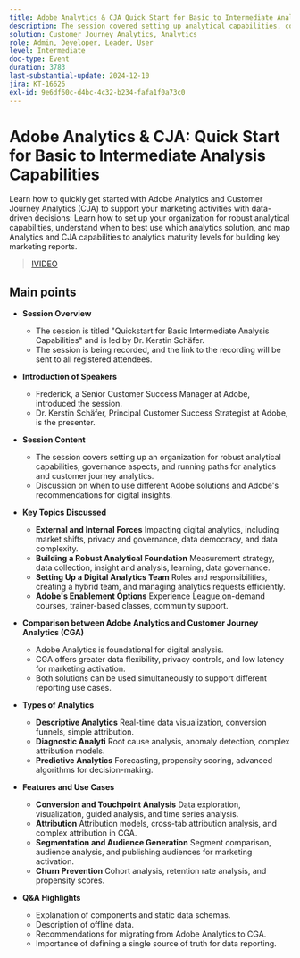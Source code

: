```yaml
---
title: Adobe Analytics & CJA Quick Start for Basic to Intermediate Analysis Capabilities
description: The session covered setting up analytical capabilities, comparing Adobe Analytics and Customer Journey Analytics, and key features for marketing reports.
solution: Customer Journey Analytics, Analytics
role: Admin, Developer, Leader, User
level: Intermediate
doc-type: Event
duration: 3783
last-substantial-update: 2024-12-10
jira: KT-16626
exl-id: 9e6df60c-d4bc-4c32-b234-fafa1f0a73c0
---
```

# Adobe Analytics & CJA: Quick Start for Basic to Intermediate Analysis Capabilities

Learn how to quickly get started with Adobe Analytics and Customer Journey Analytics (CJA) to support your marketing activities with data-driven decisions: Learn how to set up your organization for robust analytical capabilities, understand when to best use which analytics solution, and map Analytics and CJA capabilities to analytics maturity levels for building key marketing reports.

>[!VIDEO](https://video.tv.adobe.com/v/3440933/?learn=on&enablevpops)

## Main points

* **Session Overview**
  * The session is titled "Quickstart for Basic Intermediate Analysis Capabilities" and is led by Dr. Kerstin Schäfer.
  * The session is being recorded, and the link to the recording will be sent to all registered attendees.

* **Introduction of Speakers**
  * Frederick, a Senior Customer Success Manager at Adobe, introduced the session.
  * Dr. Kerstin Schäfer, Principal Customer Success Strategist at Adobe, is the presenter.

* **Session Content**
  * The session covers setting up an organization for robust analytical capabilities, governance aspects, and running paths for analytics and customer journey analytics.
  * Discussion on when to use different Adobe solutions and Adobe's recommendations for digital insights.

* **Key Topics Discussed**
  * **External and Internal Forces** Impacting digital analytics, including market shifts, privacy and governance, data democracy, and data complexity.
  * **Building a Robust Analytical Foundation** Measurement strategy, data collection, insight and analysis, learning, data governance.
  * **Setting Up a Digital Analytics Team** Roles and responsibilities, creating a hybrid team, and managing analytics requests efficiently.
  * **Adobe's Enablement Options** Experience League,on-demand courses, trainer-based classes, community support.

* **Comparison between Adobe Analytics and Customer Journey Analytics (CGA)**
  * Adobe Analytics is foundational for digital analysis.
  * CGA offers greater data flexibility, privacy controls, and low latency for marketing activation.
  * Both solutions can be used simultaneously to support different reporting use cases.

* **Types of Analytics**
  * **Descriptive Analytics** Real-time data visualization, conversion funnels, simple attribution.
  * **Diagnostic Analyti** Root cause analysis, anomaly detection, complex attribution models.
  * **Predictive Analytics** Forecasting, propensity scoring, advanced algorithms for decision-making.

* **Features and Use Cases**
  * **Conversion and Touchpoint Analysis** Data exploration, visualization, guided analysis, and time series analysis.
  * **Attribution** Attribution models, cross-tab attribution analysis, and complex attribution in CGA.
  * **Segmentation and Audience Generation** Segment comparison, audience analysis, and publishing audiences for marketing activation.
  * **Churn Prevention** Cohort analysis, retention rate analysis, and propensity scores.

* **Q&A Highlights**
  * Explanation of components and static data schemas.
  * Description of offline data.
  * Recommendations for migrating from Adobe Analytics to CGA.
  * Importance of defining a single source of truth for data reporting.

